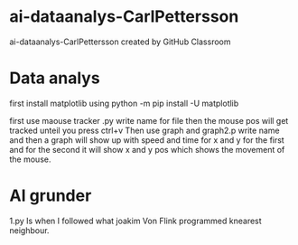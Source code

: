 # ai-dataanalys-CarlPettersson
ai-dataanalys-CarlPettersson created by GitHub Classroom

# Data analys

first install matplotlib using python -m pip install -U matplotlib

first use maouse tracker .py write name for file then the mouse pos will get tracked unteil you press ctrl+v
Then use graph and graph2.p write name and then a graph will show up with speed and time for x and y for the first and for the second it will show x and y pos which shows the movement of the mouse.

# AI grunder

1.py Is when I followed what joakim Von Flink programmed knearest neighbour.
